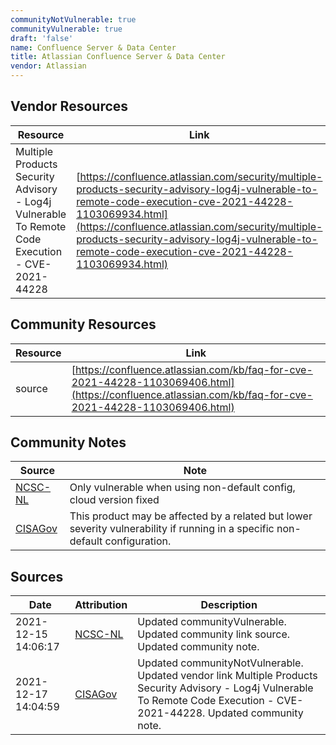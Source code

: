 ```yaml
---
communityNotVulnerable: true
communityVulnerable: true
draft: 'false'
name: Confluence Server & Data Center
title: Atlassian Confluence Server & Data Center
vendor: Atlassian
---
```


## Vendor Resources
| Resource | Link |
| --- | --- |
| Multiple Products Security Advisory - Log4j Vulnerable To Remote Code Execution - CVE-2021-44228 | [https://confluence.atlassian.com/security/multiple-products-security-advisory-log4j-vulnerable-to-remote-code-execution-cve-2021-44228-1103069934.html](https://confluence.atlassian.com/security/multiple-products-security-advisory-log4j-vulnerable-to-remote-code-execution-cve-2021-44228-1103069934.html) |

## Community Resources
| Resource | Link |
| --- | --- |
| source | [https://confluence.atlassian.com/kb/faq-for-cve-2021-44228-1103069406.html](https://confluence.atlassian.com/kb/faq-for-cve-2021-44228-1103069406.html) |

## Community Notes
| Source | Note |
| --- | --- |
| [NCSC-NL](https://github.com/NCSC-NL/log4shell/blob/main/software/README.md) | Only vulnerable when using non-default config, cloud version fixed |
| [CISAGov](https://raw.githubusercontent.com/cisagov/log4j-affected-db/develop/README.md) | This product may be affected by a related but lower severity vulnerability if running in a specific non-default configuration. |

## Sources
| Date | Attribution | Description |
| --- | --- | --- |
| 2021-12-15 14:06:17 | [NCSC-NL](https://github.com/NCSC-NL/log4shell/blob/main/software/README.md) | Updated communityVulnerable. Updated community link source. Updated community note.  |
| 2021-12-17 14:04:59 | [CISAGov](https://raw.githubusercontent.com/cisagov/log4j-affected-db/develop/README.md) | Updated communityNotVulnerable. Updated vendor link Multiple Products Security Advisory - Log4j Vulnerable To Remote Code Execution - CVE-2021-44228. Updated community note.  |
